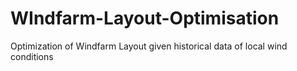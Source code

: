# WIndfarm-Layout-Optimisation
Optimization of Windfarm Layout given historical data of local wind conditions
